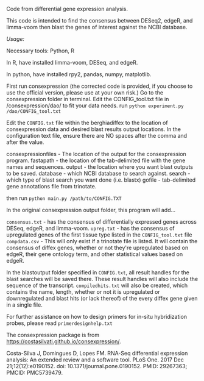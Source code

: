 Code from differential gene expression analysis.

This code is intended to find the consensus between 
DESeq2, edgeR, and limma-voom then blast the genes 
of interest against the NCBI database.

_Usage:_

Necessary tools:
Python, R

In R, have installed limma-voom, DESeq, and edgeR.

In python, have installed rpy2, pandas, numpy, matplotlib.

First run consexpression (the corrected code is provided, 
if you choose to use the official version, 
please use at your own risk.) Go to the consexpression folder in terminal.
Edit the CONFIG\_tool.txt file in /consexpression/dao/ to fit your data needs.
run 
```python experiment.py /dao/CONFIG_tool.txt ``` 

Edit the ```CONFIG.txt``` file within the berghiadiffex to the location of consexpression data and 
desired blast results output locations.
In the configuration text file, ensure there are NO spaces after the comma and after the value.

consexpressionfiles - The location of the output for the consexpression program.
fastapath - the location of the tab-delimited file with the gene names and sequences.
output - the location where you want blast outputs to be saved.
database - which NCBI database to search against.
search - which type of blast search you want done (i.e. blastx)
gofile - tab-delimited gene annotations file from trinotate. 

then run
```python main.py /path/to/CONFIG.TXT```

In the original consexpression output folder, this program will add... 

```consensus.txt``` - has the consensus of differentially expressed genes across DESeq, edgeR, and limma-voom.
```upreg.txt``` - has the consensus of upregulated genes of the first tissue type listed in the ```CONFIG_tool.txt``` file
```compdata.csv``` - This will only exist if a trinotate file is listed. 
It will contain the consensus of diffex genes, whether or not they're upregulated based on edgeR, 
their gene ontology term, and other statistical values based on edgeR.

In the blastoutput folder specified in ```CONFIG.txt```, all result handles for the blast searches will be 
saved there. These result handles will also include the sequence of the transcript.
```compiledhits.txt``` will also be created, which contains the name, length, whether or not it is upregulated 
or downregulated and blast hits (or lack thereof) of the every diffex gene given in a single file. 


For further assistance on how to design primers for in-situ hybridization probes, please read 
```primerdesignhelp.txt```

The consexpression package is from https://costasilvati.github.io/consexpression/.

Costa-Silva J, Domingues D, Lopes FM. RNA-Seq differential expression analysis: An extended review and a software tool. PLoS One. 2017 Dec 21;12(12):e0190152. doi: 10.1371/journal.pone.0190152. PMID: 29267363; PMCID: PMC5739479.